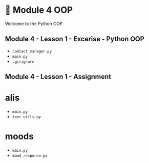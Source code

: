 # 🐍 Module 4 OOP

Welcome to the Python OOP

## Module 4 - Lesson 1 - Excerise - Python OOP
- `contact_manager.py`
- `main.py`
- `.gitignore`
## Module 4 - Lesson 1 - Assignment
# alis
- `main.py`
- `text_utils.py`
# moods
- `main.py`
- `mood_response.py`
